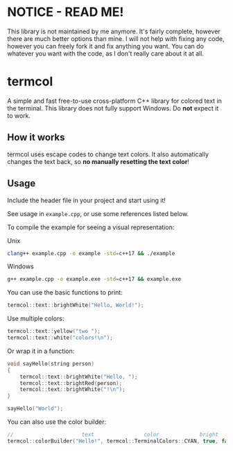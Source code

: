 # NOTICE - READ ME!
This library is not maintained by me anymore. It's fairly complete, however there are much better options than mine. I will not help with fixing any code, however you can freely fork it and fix anything you want. You can do whatever you want with the code, as I don't really care about it at all.

# termcol
A simple and fast free-to-use cross-platform C++ library for colored text in the terminal.
This library does not fully support Windows. Do **not** expect it to work.

## How it works
termcol uses escape codes to change text colors. It also automatically changes the text back, so **no manually resetting the text color**!

## Usage
Include the header file in your project and start using it!

See usage in `example.cpp`, or use some references listed below.

To compile the example for seeing a visual representation:

Unix
```sh
clang++ example.cpp -o example -std=c++17 && ./example
```

Windows
```sh
g++ example.cpp -o example.exe -std=c++17 && example.exe
```

You can use the basic functions to print:
```cpp
termcol::text::brightWhite("Hello, World!");
```

Use multiple colors:
```cpp
termcol::text::yellow("two ");
termcol::text::white("colors!\n");
```

Or wrap it in a function:
```cpp
void sayHello(string person)
{
    termcol::text::brightWhite("Hello, ");
    termcol::text::brightRed(person);
    termcol::text::brightWhite("!\n");
}

sayHello("World");
```

You can also use the color builder:
```cpp
//                      text                color             bright   bg
termcol::colorBuilder("Hello!", termcol::TerminalColors::CYAN, true, false)
```
